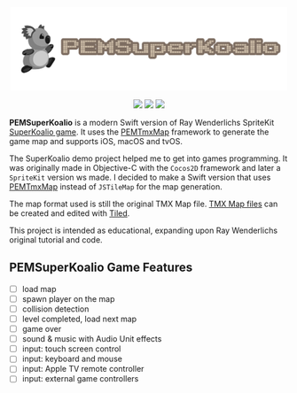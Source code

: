 <p align="center">
<a href="https://github.com/p-edge-media/PEMSuperKoalio"><img src="Doc/logo.png" height="150"/>
<p align="center">
<a href="https://swift.org"><img src="https://img.shields.io/badge/Swift-5-brightgreen.svg"></a>
<a href="https://developer.apple.com/download/more/"><img src="https://img.shields.io/badge/Xcode-orange.svg"></a>
<a href="https://www.apple.com"><img src="https://img.shields.io/badge/platforms-iOS%20%7C%20tvOS%20%7C%20macOS-red.svg"></a>
</p>

**PEMSuperKoalio** is a modern Swift version of Ray Wenderlichs SpriteKit [SuperKoalio game][superkoalio-url]. It uses the [PEMTmxMap][pemtmxmap-url] framework to generate the game map and supports iOS, macOS and tvOS.

The SuperKoalio demo project helped me to get into games programming. It was originally made in Objective-C with the `Cocos2D` framework and later a `SpriteKit` version ws made. I decided to make a Swift version that uses [PEMTmxMap][pemtmxmap-url] instead of `JSTileMap` for the map generation.

The map format used is still the original TMX Map file. [TMX Map files][tmx-map-url] can be created and edited with [Tiled][tiled-url].

This project is intended as educational, expanding upon Ray Wenderlichs original tutorial and code.

## PEMSuperKoalio Game Features
- [ ] load map
- [ ] spawn player on the map
- [ ] collision detection
- [ ] level completed, load next map
- [ ] game over
- [ ] sound & music with Audio Unit effects
- [ ] input: touch screen control
- [ ] input: keyboard and mouse
- [ ] input: Apple TV remote controller
- [ ] input: external game controllers

[tmx-map-url]:https://doc.mapeditor.org/en/stable/reference/tmx-map-format/#
[tiled-url]:http://www.mapeditor.org
[pemtmxmap-url]:https://github.com/p-edge-media/PEMTmxMap
[superkoalio-url]:https://www.raywenderlich.com/2554-sprite-kit-tutorial-how-to-make-a-platform-game-like-super-mario-brothers-part-1
